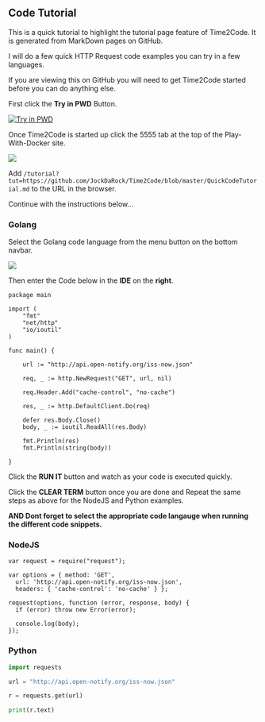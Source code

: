 ## Code Tutorial

This is a quick tutorial to highlight the tutorial page feature of Time2Code.  It is generated from MarkDown pages on GitHub.

I will do a few quick HTTP Request code examples you can try in a few languages.

If you are viewing this on GitHub you will need to get Time2Code started before you can do anything else.

First click the **Try in PWD** Button.

[![Try in PWD](https://cdn.rawgit.com/play-with-docker/stacks/cff22438/assets/images/button.png)](http://play-with-docker.com?stack=https://raw.githubusercontent.com/JockDaRock/Time2Code/master/time2code-swarm-deploy.yml&stack_name=time2code)

Once Time2Code is started up click the 5555 tab at the top of the Play-With-Docker site.

![](https://raw.githubusercontent.com/JockDaRock/Time2Code/master/images/PWD-5555.png)

Add `/tutorial?tut=https://github.com/JockDaRock/Time2Code/blob/master/QuickCodeTutorial.md` to the URL in the browser.

Continue with the instructions below...

### Golang

Select the Golang code language from the menu button on the bottom navbar.

![](https://raw.githubusercontent.com/JockDaRock/Time2Code/master/images/lang_sel.png)

Then enter the Code below in the **IDE** on the **right**.

```Golang
package main

import (
	"fmt"
	"net/http"
	"io/ioutil"
)

func main() {

	url := "http://api.open-notify.org/iss-now.json"

	req, _ := http.NewRequest("GET", url, nil)

	req.Header.Add("cache-control", "no-cache")

	res, _ := http.DefaultClient.Do(req)

	defer res.Body.Close()
	body, _ := ioutil.ReadAll(res.Body)

	fmt.Println(res)
	fmt.Println(string(body))

}
```
Click the **RUN IT** button and watch as your code is executed quickly.

Click the **CLEAR TERM** button once you are done and Repeat the same steps as above for the NodeJS and Python examples.

**AND Dont forget to select the appropriate code langauge when running the different code snippets.**

### NodeJS

```NodeJS
var request = require("request");

var options = { method: 'GET',
  url: 'http://api.open-notify.org/iss-now.json',
  headers: { 'cache-control': 'no-cache' } };

request(options, function (error, response, body) {
  if (error) throw new Error(error);

  console.log(body);
});
```

### Python


```Python
import requests

url = "http://api.open-notify.org/iss-now.json"

r = requests.get(url)

print(r.text)
```
<br>
<br>
<br>
<br>
<br>
<br>
<br>
<br>
<br>
<br>
<br>
<br>
<br>
<br>
